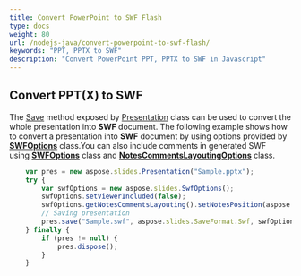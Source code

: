 ```yaml
---
title: Convert PowerPoint to SWF Flash
type: docs
weight: 80
url: /nodejs-java/convert-powerpoint-to-swf-flash/
keywords: "PPT, PPTX to SWF"
description: "Convert PowerPoint PPT, PPTX to SWF in Javascript"
---
```


## **Convert PPT(X) to SWF**
The [Save](https://reference.aspose.com/slides/nodejs-java/aspose.slides/Presentation#save-java.lang.String-int-aspose.slides.ISaveOptions-) method exposed by [Presentation](https://reference.aspose.com/slides/nodejs-java/aspose.slides/presentation) class can be used to convert the whole presentation into **SWF** document. The following example shows how to convert a presentation into **SWF** document by using options provided by [**SWFOptions**](https://reference.aspose.com/slides/nodejs-java/aspose.slides/SwfOptions) class.You can also include comments in generated SWF using [**SWFOptions**](https://reference.aspose.com/slides/nodejs-java/aspose.slides/SwfOptions) class and [**NotesCommentsLayoutingOptions**](https://reference.aspose.com/slides/nodejs-java/aspose.slides/NotesCommentsLayoutingOptions) class.

```javascript
    var pres = new aspose.slides.Presentation("Sample.pptx");
    try {
        var swfOptions = new aspose.slides.SwfOptions();
        swfOptions.setViewerIncluded(false);
        swfOptions.getNotesCommentsLayouting().setNotesPosition(aspose.slides.NotesPositions.BottomFull);
        // Saving presentation
        pres.save("Sample.swf", aspose.slides.SaveFormat.Swf, swfOptions);
    } finally {
        if (pres != null) {
            pres.dispose();
        }
    }
```
